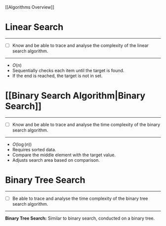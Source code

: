 [[Algorithms Overview]]
# Linear Search
---
- [ ] Know and be able to trace and analyse the complexity of the linear search algorithm.
---
- $O(n)$
- Sequentially checks each item until the target is found.
- If the end is reached, the target is not in set.
# [[Binary Search Algorithm|Binary Search]]
---
- [ ] Know and be able to trace and analyse the time complexity of the binary search algorithm.
---
- $O(\log (n))$
- Requires sorted data.
- Compare the middle element with the target value.
- Adjusts search area based on comparison.
# Binary Tree Search
---
- [ ] Be able to trace and analyse the time complexity of the binary tree search algorithm.
---
**Binary Tree Search:** Similar to binary search, conducted on a binary tree.
